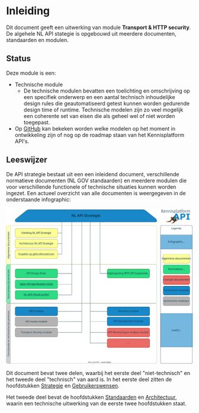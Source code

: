 # Inleiding

Dit document geeft een uitwerking van module __Transport & HTTP security__. De algehele NL API stategie is opgebouwd uit meerdere documenten, standaarden en modulen.

## Status
Deze module is een:
- Technische module
  - De technische modulen bevatten een toelichting en omschrijving op een specifiek onderwerp en een aantal technisch inhoudelijke design rules die geautomatiseerd getest kunnen worden gedurende design time of runtime. Technische modelen zijn zo veel mogelijk een coherente set van eisen die als geheel wel of niet worden toegepast.
- Op [GitHub](https://github.com/geonovum/KP-APIs/) kan bekeken worden welke modelen op het moment in ontwikkeling zijn of nog op de roadmap staan van het Kennisplatform API's.

## Leeswijzer
De API strategie bestaat uit een een inleidend document, verschillende normatieve documenten (NL GOV standaarden) en meerdere modulen die voor verschillende functionele of technische situaties kunnen worden ingezet. Een actueel overzicht van alle documenten is weergegeven in de onderstaande infographic:

![NL API STrategie Infographic](../../media/API_infographic.svg)

Dit document bevat twee delen, waarbij het eerste deel "niet-technisch" en het tweede deel "technisch" van aard is.
In het eerste deel zitten de hoofdstukken [Strategie](#api-strategie-voor-de-overheid) en [Gebruikerswensen](#inspelen-op-gebruikerswensen-de-sleutel-tot-gebruik).

Het tweede deel bevat de hoofdstukken [Standaarden](#standaarden) en [Architectuur](#architectuur), waarin een technische uitwerking  van de eerste twee hoofdstukken staat.  
